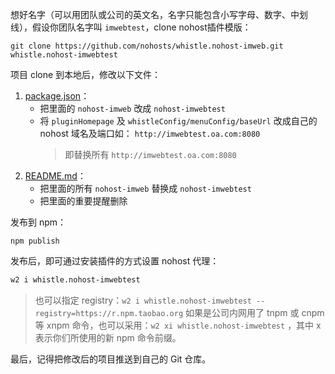 想好名字（可以用团队或公司的英文名，名字只能包含小写字母、数字、中划线），假设你团队名字叫 `imwebtest`，clone nohost插件模版：
```
git clone https://github.com/nohosts/whistle.nohost-imweb.git whistle.nohost-imwebtest
```
项目 clone 到本地后，修改以下文件：

1. [package.json](./package.json)：
    * 把里面的 `nohost-imweb` 改成 `nohost-imwebtest`
    * 将 `pluginHomepage` 及 `whistleConfig/menuConfig/baseUrl` 改成自己的 nohost 域名及端口如： `http://imwebtest.oa.com:8080`
        > 即替换所有 `http://imwebtest.oa.com:8080`
2. [README.md](./README.md)：
    * 把里面的所有 `nohost-imweb` 替换成 `nohost-imwebtest`
    * 把里面的重要提醒删除

发布到 npm：
```
npm publish
```

发布后，即可通过安装插件的方式设置 nohost 代理：
``` txt
w2 i whistle.nohost-imwebtest
```
> 也可以指定 registry：`w2 i whistle.nohost-imwebtest --registry=https://r.npm.taobao.org` 如果是公司内网用了 tnpm 或 cnpm 等 xnpm 命令，也可以采用：`w2 xi whistle.nohost-imwebtest` ，其中 x 表示你们所使用的新 npm 命令前缀。

最后，记得把修改后的项目推送到自己的 Git 仓库。
  